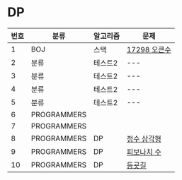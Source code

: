 # DP

|번호|분류|알고리즘|문제
|---|------|---|---|
|1|BOJ|스택|[17298 오큰수](http://www.google.co.kr)|
|2|분류|테스트2|---|
|3|분류|테스트2|---|
|4|분류|테스트2|---|
|5|분류|테스트2|---|
|6|PROGRAMMERS||[]()|
|7|PROGRAMMERS||[]()|
|8|PROGRAMMERS|DP|[정수 삼각형](https://school.programmers.co.kr/learn/courses/30/lessons/43105)|
|9|PROGRAMMERS|DP|[피보나치 수](https://school.programmers.co.kr/learn/courses/30/lessons/12945)|
|10|PROGRAMMERS|DP|[등굣길](https://school.programmers.co.kr/learn/courses/30/lessons/42898)|

